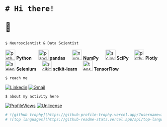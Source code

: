 <!README>
<h1>

```shell
# Hi there!
```
👾
</h1>

```shell
$ Neuroscientist & Data Scientist
```
<div class="row">
  <div class="column">
    <img height="32" width="32" alt="python" cursor="default" src="https://cdn.simpleicons.org/python/white"/>
    <b>Python</b> <b>&emsp;</b>
    <img height="32" width="32" src="https://cdn.simpleicons.org/pandas/white" alt="pandas"/>
    <b>pandas</b> <b>&emsp;</b>
    <img height="32" width="32" src="https://cdn.simpleicons.org/numpy/white" alt="numpy"/>
    <b>NumPy</b> <b>&emsp;</b>
    <img height="32" width="32" src="https://cdn.simpleicons.org/scipy/white" alt="scipy"/>
    <b>SciPy</b><b>&emsp;</b>
    <img height="32" width="32" src="https://cdn.simpleicons.org/plotly/white" alt="plotly"/>
    <b>Plotly</b>
  </div>
  <div class="column">
    <img height="32" width="32" src="https://cdn.simpleicons.org/selenium/white" alt="selenium"/>
    <b>Selenium</b><b>&emsp;</b>
    <img height="32" width="32" src="https://cdn.simpleicons.org/scikitlearn/white" alt="scikit-learn"/>
    <b>scikit-learn</b><b>&emsp;</b>
    <img height="32" width="32" src="https://cdn.simpleicons.org/tensorflow/white" alt="tensorflow"/>
    <b>TensorFlow</b>
  </div>
</div>

```shell
$ reach me
```

[![Linkedin](https://img.shields.io/badge/LinkedIn-0077B5?style=for-the-badge&logo=linkedin&logoColor=white)](https://www.linkedin.com/in/ines-g-calvo/)
[![Gmail](https://img.shields.io/badge/Gmail-D14836?style=for-the-badge&logo=gmail&logoColor=white)](inglez@gmail.com)

```shell
$ about my activity here
```
[![ProfileViews](https://komarev.com/ghpvc/?username=inesgcalvo)]()
[![Unlicense](https://img.shields.io/badge/License-Unlicense-blue.svg)](https://unlicense.org/)

```python
# ![github trophy](https://github-profile-trophy.vercel.app/?username=inesgcalvo&row=1)
# ![top languages](https://github-readme-stats.vercel.app/api/top-langs/?username=inesgcalvo&theme=blue-green)
```
